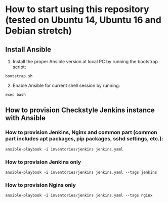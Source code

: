 # How to start using this repository (tested on Ubuntu 14, Ubuntu 16 and Debian stretch)

## Install Ansible

1. Install the proper Ansible version at local PC by running the bootstrap script:

```
bootstrap.sh
```

2. Enable Ansible for current shell session by running:

```
exec bash
```

## How to provision Checkstyle Jenkins instance with Ansible

### How to provision Jenkins, Nginx and common part (common part includes apt packages, pip packages, sshd settings, etc.):
```
ansible-playbook -i inventories/jenkins jenkins.yaml
```

### How to provision Jenkins only

```
ansible-playbook -i inventories/jenkins jenkins.yaml --tags jenkins
```

### How to provision Ngins only

```
ansible-playbook -i inventories/jenkins jenkins.yaml --tags nginx
```
